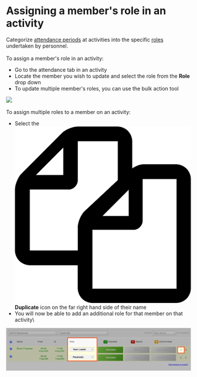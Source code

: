 # Assigning a member's role in an activity

Categorize [attendance periods](../../shared-services/activities/setting-attendance-periods-on-an-activity.md) at activities into the specific [roles](./) undertaken by personnel.\
\
To assign a member's role in an activity:

* Go to the attendance tab in an activity
* Locate the member you wish to update and select the role from the **Role** drop down
* To update multiple member's roles, you can use the bulk action tool

![](<../../.gitbook/assets/assigning a member's role .gif>)

To assign multiple roles to a member on an activity:

* Select the ![](../../.gitbook/assets/duplicate.png) **Duplicate** icon on the far right hand side of their name
* You will now be able to add an additional role for that member on that activity\


![](<../../.gitbook/assets/assiging a role 2.png>)

